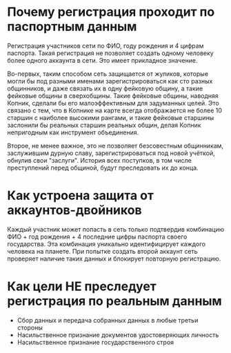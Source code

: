 # Почему регистрация проходит по паспортным данным

Регистрация участников сети по ФИО, году рождения и 4 цифрам паспорта. Такая регистрация не позволяет создать одному человеку более одного аккаунта в сети. Это имеет прикладное значение. 

Во-первых, таким способом сеть защищается от жуликов, которые могли бы под разными именами зарегистрироваться как сто разных общинников, и даже связать их в одну фейковую общину, а такие фейковые общины в сверхобщины. Такие фейковые общины, наводняя Копник, сделали бы его малоэффективным для задуманных целей. Это связано с тем, что в Копнике на карте всегда отображается не более 10 старшин с наиболее высокими рангами, и такие фейковые старшины заслонили бы реальных старшин реальных общин, делая Копник непригодным как инструмент объединения.

Второе, не менее важное, это не позволяет безсовестным общинникам, заслужившим дурную славу, зарегистрироваться под новой учёткой, обнулив свои "заслуги". История всех поступков, в том числе преступлений перед общиной, будут преследовать их до конца.

# Как устроена защита от аккаунтов-двойников

Каждый участник может попасть в сеть только подтвердив комбинацию ФИО + год рождения + 4 последние цифры паспорта своего государства. Эта комбинация уникально идентифицирует каждого человека на планете. При попытке создать второй аккаунт сеть проверяет наличие таких данных и блокирует повторную регистрацию.

# Как цели НЕ преследует регистрация по реальным данным

 - Сбор данных и передача собранных данных в любые третьи стороны
 - Насильственное признание документов удостоверяющих личность
 - Насильственное признание государственного строя
